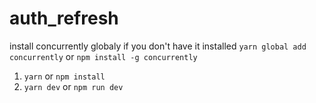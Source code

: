 # auth_refresh

install concurrently globaly if you don't have it installed
`yarn global add concurrently` or `npm install -g concurrently`

1. `yarn` or `npm install`
2. `yarn dev` or `npm run dev`
